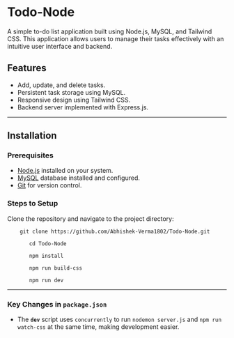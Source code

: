 # Todo-Node  

A simple to-do list application built using Node.js, MySQL, and Tailwind CSS. This application allows users to manage their tasks effectively with an intuitive user interface and backend.  

## Features  
- Add, update, and delete tasks.  
- Persistent task storage using MySQL.  
- Responsive design using Tailwind CSS.  
- Backend server implemented with Express.js.  

---

## Installation  

### Prerequisites  
- [Node.js](https://nodejs.org/) installed on your system.  
- [MySQL](https://www.mysql.com/) database installed and configured.  
- [Git](https://git-scm.com/) for version control.  

### Steps to Setup  
Clone the repository and navigate to the project directory:  
   ```  
       git clone https://github.com/Abhishek-Verma1802/Todo-Node.git
```
```
       cd Todo-Node
```
```
       npm install
```
```
       npm run build-css
```
``` 
       npm run dev
```

---

### Key Changes in `package.json`  
- The **`dev`** script uses `concurrently` to run `nodemon server.js` and `npm run watch-css` at the same time, making development easier. 

